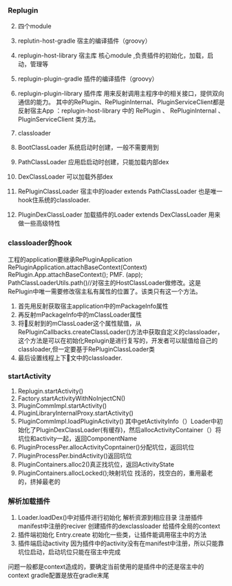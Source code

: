 ### Replugin

2. 四个module
1. replutin-host-gradle  宿主的编译插件（groovy）
2. replugin-host-library  宿主库
核心module ,负责插件的初始化，加载，启动，管理等
3. replugin-plugin-gradle  插件的编译插件（groovy）
4. replugin-plugin-library  插件库
用来反射调用主程序中的相关接口，提供双向通信的能力。
其中的RePlugin、RePluginInternal、PluginServiceClient都是反射宿主App ：replugin-host-library 中的 RePlugin 、 RePluginInternal 、PluginServiceClient 类方法。

1. classloader
2. BootClassLoader 系统启动时创建，一般不需要用到
2. PathClassLoader 应用启启动时创建，只能加载内部dex
3. DexClassLoader 可以加载外部dex

1. RePluginClassLoader 宿主中的loader extends PathClassLoader 也是唯一hook住系统的classloader.
2. PluginDexClassLoader 加载插件的Loader extends DexClassLoader 用来做一些高级特性


### classloader的hook
工程的application要继承RePluginApplication
RePluginApplication.attachBaseContext(Context)
RePlugin.App.attachBaseContext();
PMF.
(app);
PathClassLoaderUtils.path()//对宿主的HostClassLoader做修改。这是RePlugin中唯一需要修改宿主私有属性的位置了。该类只有这一个方法。
1. 首先用反射获取宿主application中的mPackageInfo属性
2. 再反射mPackageInfo中的mClassLoader属性
3. 将反射到的mClassLoader这个属性赋值，从RePluginCallbacks.createClassLoader()方法中获取自定义的classloader，这个方法是可以在初始化Replugin是进行复写的，开发者可以赋值给自己的classloader,但一定要基于RePluginClassLoader类
4. 最后设置线程上下文中的classloader.

### startActivity
1. Replugin.startActivity()
2. Factory.startActivityWithNoInjectCN()
3. PluginCommImpl.startActivity()
4. PluginLibraryInternalProxy.startActivity()
5. PluginCommImpl.loadPluginActivity()
其中getActivityInfo（）Loader中初始化了PluginDexClassLoader(有缓存)，然后allocActivityContainer（）将坑位和activity一起，返回ComponentName
6. PluginProcessPer.allocActivityCopntainer()分配坑位，返回坑位
7. PluginProcessPer.bindActivity()返回坑位
8. PluginContainers.alloc2()真正找坑位，返回ActivityState
9. PluginContainers.allocLocked();映射坑位 找活的，找空白的，重用最老的，挤掉最老的


### 解析加载插件
1. Loader.loadDex()中对插件进行初始化
解析资源到相应目录
注册插件manifest中注册的reciver
创建插件的dexclassloader
给插件全局的context
2. 插件端初始化
Entry.create
初始化一些类，让插件能调用宿主中的方法
3. 插件端启动activity
因为插件中的activity没有在manifest中注册，所以只能靠坑位启动，启动坑位只能在宿主中完成


问题一般都是context造成的，要确定当前使用的是插件中的还是宿主中的context 
gradle配置是放在gradle末尾